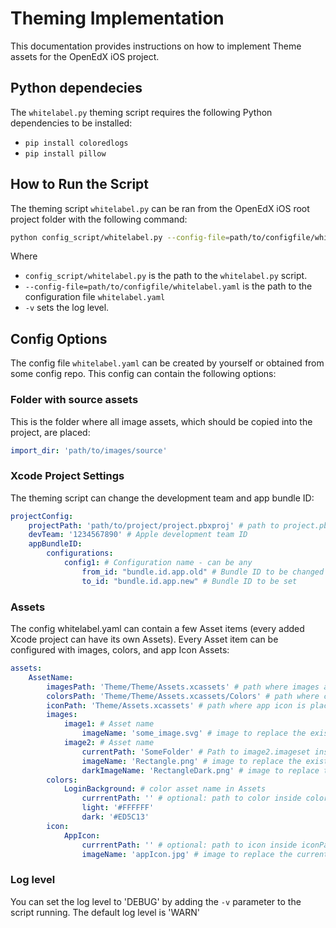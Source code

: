 # Theming Implementation
This documentation provides instructions on how to implement Theme assets for the OpenEdX iOS project.

## Python dependecies 
The `whitelabel.py` theming script requires the following Python dependencies to be installed:
- `pip install coloredlogs`
- `pip install pillow`

## How to Run the Script
The theming script `whitelabel.py` can be ran from the OpenEdX iOS root project folder with the following command:
```bash
python config_script/whitelabel.py --config-file=path/to/configfile/whitelabel.yaml -v
```
Where 
- `config_script/whitelabel.py` is the path to the `whitelabel.py` script.
- `--config-file=path/to/configfile/whitelabel.yaml`  is the path to the configuration file `whitelabel.yaml`
- `-v` sets the log level.

## Config Options
The config file `whitelabel.yaml` can be created by yourself or obtained from some config repo.
This config can contain the following options:
### Folder with source assets
This is the folder where all image assets, which should be copied into the project, are placed:
```yaml
import_dir: 'path/to/images/source'
```
### Xcode Project Settings
The theming script can change the development team and app bundle ID:
```yaml
projectConfig:
    projectPath: 'path/to/project/project.pbxproj' # path to project.pbxproj file
    devTeam: '1234567890' # Apple development team ID
    appBundleID:
        configurations:
            config1: # Configuration name - can be any
                from_id: "bundle.id.app.old" # Bundle ID to be changed
                to_id: "bundle.id.app.new" # Bundle ID to be set
```
### Assets
The config whitelabel.yaml can contain a few Asset items (every added Xcode project can have its own Assets). 
Every Asset item can be configured with images, colors, and app Icon Assets:
```yaml
assets:
    AssetName:
        imagesPath: 'Theme/Theme/Assets.xcassets' # path where images are placed in this Asset
        colorsPath: 'Theme/Theme/Assets.xcassets/Colors' # path where colors are placed in this Asset
        iconPath: 'Theme/Assets.xcassets' # path where app icon is placed in this Asset 
        images:
            image1: # Asset name
                imageName: 'some_image.svg' # image to replace the existing one for image1 Asset (light/universal)
            image2: # Asset name
                currentPath: 'SomeFolder' # Path to image2.imageset inside Assets.xcassets
                imageName: 'Rectangle.png' # image to replace the existing one for image2 Asset (light/universal)
                darkImageName: 'RectangleDark.png' # image to replace the existing dark appearance for image2 Asset (dark)
        colors:
            LoginBackground: # color asset name in Assets
                currrentPath: '' # optional: path to color inside colorsPath
                light: '#FFFFFF'
                dark: '#ED5C13'
        icon:
            AppIcon:
                currrentPath: '' # optional: path to icon inside iconPath
                imageName: 'appIcon.jpg' # image to replace the current AppIcon - png or jpg are supported
```
### Log level
You can set the log level to 'DEBUG' by adding the `-v` parameter to the script running.
The default log level is 'WARN'
## 